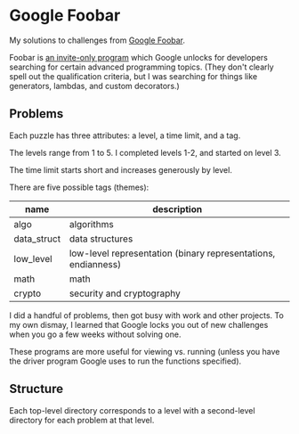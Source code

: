 # Google Foobar

My solutions to challenges from [Google Foobar](http://www.google.com/foobar/).

Foobar is [an invite-only program](https://news.ycombinator.com/item?id=8588080) which Google unlocks for developers searching for certain advanced programming topics. (They don't clearly spell out the qualification criteria, but I was searching for things like generators, lambdas, and custom decorators.)

## Problems

Each puzzle has three attributes: a level, a time limit, and a tag.

The levels range from 1 to 5.  I completed levels 1-2, and started on level 3.

The time limit starts short and increases generously by level.

There are five possible tags (themes):

name        | description
----------- | -----------
algo        | algorithms
data_struct | data structures
low_level   | low-level representation (binary representations, endianness)
math        | math
crypto      | security and cryptography

I did a handful of problems, then got busy with work and other projects. To my own dismay, I learned that Google locks you out of new challenges when you go a few weeks without solving one.

These programs are more useful for viewing vs. running (unless you have the driver program Google uses to run the functions specified).

## Structure

Each top-level directory corresponds to a level with a second-level directory for each problem at that level.